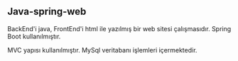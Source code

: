 ## Java-spring-web
BackEnd'i java, FrontEnd'i html ile yazılmış bir web sitesi çalışmasıdır. Spring Boot kullanılmıştır.

MVC yapısı kullanılmıştır. MySql veritabanı işlemleri içermektedir.
